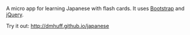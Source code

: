 A micro app for learning Japanese with flash cards. It uses [Bootstrap](http://getbootstrap.com/) and [jQuery](http://jquery.com/).

Try it out: <http://dmhuff.github.io/japanese>
